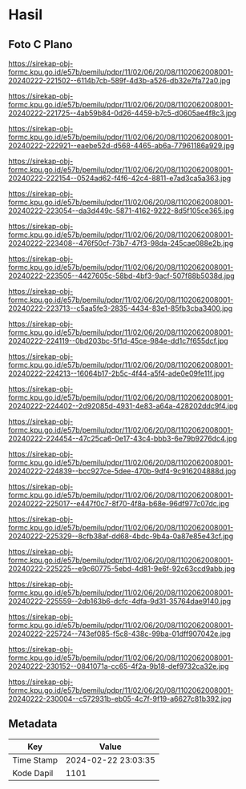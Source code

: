 # Hasil

## Foto C Plano

https://sirekap-obj-formc.kpu.go.id/e57b/pemilu/pdpr/11/02/06/20/08/1102062008001-20240222-221502--6114b7cb-589f-4d3b-a526-db32e7fa72a0.jpg

https://sirekap-obj-formc.kpu.go.id/e57b/pemilu/pdpr/11/02/06/20/08/1102062008001-20240222-221725--4ab59b84-0d26-4459-b7c5-d0605ae4f8c3.jpg

https://sirekap-obj-formc.kpu.go.id/e57b/pemilu/pdpr/11/02/06/20/08/1102062008001-20240222-222921--eaebe52d-d568-4465-ab6a-77961186a929.jpg

https://sirekap-obj-formc.kpu.go.id/e57b/pemilu/pdpr/11/02/06/20/08/1102062008001-20240222-222154--0524ad62-f4f6-42c4-8811-e7ad3ca5a363.jpg

https://sirekap-obj-formc.kpu.go.id/e57b/pemilu/pdpr/11/02/06/20/08/1102062008001-20240222-223054--da3d449c-5871-4162-9222-8d5f105ce365.jpg

https://sirekap-obj-formc.kpu.go.id/e57b/pemilu/pdpr/11/02/06/20/08/1102062008001-20240222-223408--476f50cf-73b7-47f3-98da-245cae088e2b.jpg

https://sirekap-obj-formc.kpu.go.id/e57b/pemilu/pdpr/11/02/06/20/08/1102062008001-20240222-223505--4427605c-58bd-4bf3-9acf-507f88b5038d.jpg

https://sirekap-obj-formc.kpu.go.id/e57b/pemilu/pdpr/11/02/06/20/08/1102062008001-20240222-223713--c5aa5fe3-2835-4434-83e1-85fb3cba3400.jpg

https://sirekap-obj-formc.kpu.go.id/e57b/pemilu/pdpr/11/02/06/20/08/1102062008001-20240222-224119--0bd203bc-5f1d-45ce-984e-dd1c7f655dcf.jpg

https://sirekap-obj-formc.kpu.go.id/e57b/pemilu/pdpr/11/02/06/20/08/1102062008001-20240222-224213--16064b17-2b5c-4f44-a5f4-ade0e09fe11f.jpg

https://sirekap-obj-formc.kpu.go.id/e57b/pemilu/pdpr/11/02/06/20/08/1102062008001-20240222-224402--2d92085d-4931-4e83-a64a-428202ddc9f4.jpg

https://sirekap-obj-formc.kpu.go.id/e57b/pemilu/pdpr/11/02/06/20/08/1102062008001-20240222-224454--47c25ca6-0e17-43c4-bbb3-6e79b9276dc4.jpg

https://sirekap-obj-formc.kpu.go.id/e57b/pemilu/pdpr/11/02/06/20/08/1102062008001-20240222-224839--bcc927ce-5dee-470b-9df4-9c916204888d.jpg

https://sirekap-obj-formc.kpu.go.id/e57b/pemilu/pdpr/11/02/06/20/08/1102062008001-20240222-225017--e447f0c7-8f70-4f8a-b68e-96df977c07dc.jpg

https://sirekap-obj-formc.kpu.go.id/e57b/pemilu/pdpr/11/02/06/20/08/1102062008001-20240222-225329--8cfb38af-dd68-4bdc-9b4a-0a87e85e43cf.jpg

https://sirekap-obj-formc.kpu.go.id/e57b/pemilu/pdpr/11/02/06/20/08/1102062008001-20240222-225225--e9c60775-5ebd-4d81-9e6f-92c63ccd9abb.jpg

https://sirekap-obj-formc.kpu.go.id/e57b/pemilu/pdpr/11/02/06/20/08/1102062008001-20240222-225559--2db163b6-dcfc-4dfa-9d31-35764dae9140.jpg

https://sirekap-obj-formc.kpu.go.id/e57b/pemilu/pdpr/11/02/06/20/08/1102062008001-20240222-225724--743ef085-f5c8-438c-99ba-01dff907042e.jpg

https://sirekap-obj-formc.kpu.go.id/e57b/pemilu/pdpr/11/02/06/20/08/1102062008001-20240222-230152--0841071a-cc65-4f2a-9b18-def9732ca32e.jpg

https://sirekap-obj-formc.kpu.go.id/e57b/pemilu/pdpr/11/02/06/20/08/1102062008001-20240222-230004--c572931b-eb05-4c7f-9f19-a6627c81b392.jpg


## Metadata

| Key        | Value               |
| ---------- | ------------------- |
| Time Stamp | 2024-02-22 23:03:35 |
| Kode Dapil | 1101                |



